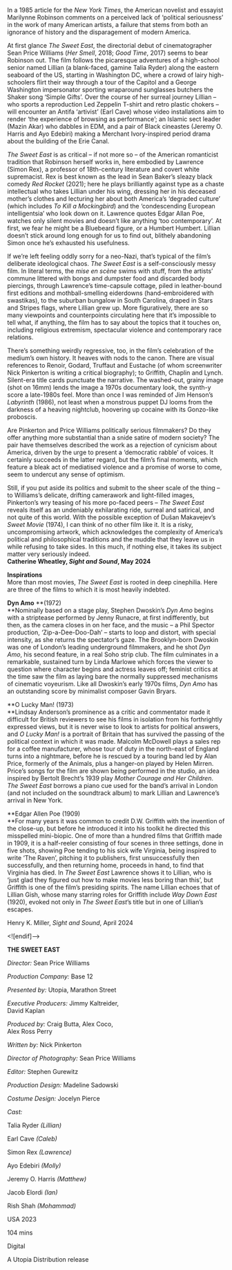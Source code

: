 
In a 1985 article for the _New York Times_, the American novelist and essayist Marilynne Robinson comments on a perceived lack of ‘political seriousness’ in the work of many American artists, a failure that stems from both an ignorance of history and the disparagement of modern America.

At first glance _The Sweet East_, the directorial debut of cinematographer Sean Price Williams (_Her Smell_, 2018; _Good Time_, 2017) seems to bear Robinson out. The film follows the picaresque adventures of a high-school senior named Lillian (a blank-faced, gamine Talia Ryder) along the eastern seaboard of the US, starting in Washington DC, where a crowd of lairy high-schoolers flirt their way through a tour of the Capitol and a George Washington impersonator sporting wraparound sunglasses butchers the Shaker song ‘Simple Gifts’. Over the course of her surreal journey Lillian – who sports a reproduction Led Zeppelin T-shirt and retro plastic chokers – will encounter an Antifa ‘artivist’ (Earl Cave) whose video installations aim to render ‘the experience of browsing as performance’; an Islamic sect leader (Mazin Akar) who dabbles in EDM, and a pair of Black cineastes (Jeremy O. Harris and Ayo Edebiri) making a Merchant Ivory-inspired period drama about the building of the Erie Canal.

_The Sweet East_ is as critical – if not more so – of the American romanticist tradition that Robinson herself works in, here embodied by Lawrence (Simon Rex), a professor of 18th-century literature and covert white supremacist. Rex is best known as the lead in Sean Baker’s sleazy black comedy _Red Rocket_ (2021); here he plays brilliantly against type as a chaste intellectual who takes Lillian under his wing, dressing her in his deceased mother’s clothes and lecturing her about both America’s ‘degraded culture’ (which includes _To Kill a Mockingbird_) and the ‘condescending European intelligentsia’ who look down on it. Lawrence quotes Edgar Allan Poe, watches only silent movies and doesn’t like anything ‘too contemporary’. At first, we fear he might be a Bluebeard figure, or a Humbert Humbert. Lillian doesn’t stick around long enough for us to find out, blithely abandoning Simon once he’s exhausted his usefulness.

If we’re left feeling oddly sorry for a neo-Nazi, that’s typical of the film’s deliberate ideological chaos. _The Sweet East_ is a self-consciously messy film. In literal terms, the _mise en scène_ swims with stuff, from the artists’ commune littered with bongs and dumpster food and discarded body piercings, through Lawrence’s time-capsule cottage, piled in leather-bound first editions and mothball-smelling eiderdowns (hand-embroidered with swastikas), to the suburban bungalow in South Carolina, draped in Stars and Stripes flags, where Lillian grew up. More figuratively, there are so many viewpoints and counterpoints circulating here that it’s impossible to tell what, if anything, the film has to say about the topics that it touches on, including religious extremism, spectacular violence and contemporary race relations.

There’s something weirdly regressive, too, in the film’s celebration of the medium’s own history. It heaves with nods to the canon. There are visual references to Renoir, Godard, Truffaut and Eustache (of whom screenwriter Nick Pinkerton is writing a critical biography); to Griffith, Chaplin and Lynch. Silent-era title cards punctuate the narrative. The washed-out, grainy image (shot on 16mm) lends the image a 1970s documentary look, the synth-y score a late-1980s feel. More than once I was reminded of Jim Henson’s _Labyrinth_ (1986), not least when a monstrous puppet DJ looms from the darkness of a heaving nightclub, hoovering up cocaine with its Gonzo-like proboscis.

Are Pinkerton and Price Williams politically serious filmmakers? Do they offer anything more substantial than a snide satire of modern society? The pair have themselves described the work as a rejection of cynicism about America, driven by the urge to present a ‘democratic rabble’ of voices. It certainly succeeds in the latter regard, but the film’s final moments, which feature a bleak act of mediatised violence and a promise of worse to come, seem to undercut any sense of optimism.

Still, if you put aside its politics and submit to the sheer scale of the thing – to Williams’s delicate, drifting camerawork and light-filled images, Pinkerton’s wry teasing of his more po-faced peers – _The Sweet East_ reveals itself as an undeniably exhilarating ride, surreal and satirical, and not quite of this world. With the possible exception of Dušan Makavejev’s _Sweet Movie_ (1974), I can think of no other film like it. It is a risky, uncompromising artwork, which acknowledges the complexity of America’s political and philosophical traditions and the muddle that they leave us in while refusing to take sides. In this much, if nothing else, it takes its subject matter very seriously indeed.  
**Catherine Wheatley, _Sight and Sound_, May 2024**

**Inspirations**  
More than most movies, _The Sweet East_ is rooted in deep cinephilia. Here are three of the films to which it is most heavily indebted.

**Dyn Amo** **(1972)  
**Nominally based on a stage play, Stephen Dwoskin’s _Dyn Amo_ begins with a striptease performed by Jenny Runacre, at first indifferently, but then, as the camera closes in on her face, and the music – a Phil Spector production, ‘Zip-a-Dee-Doo-Dah’ – starts to loop and distort, with special intensity, as she returns the spectator’s gaze. The Brooklyn-born Dwoskin was one of London’s leading underground filmmakers, and he shot _Dyn Amo_, his second feature, in a real Soho strip club. The film culminates in a remarkable, sustained turn by Linda Marlowe which forces the viewer to question where character begins and actress leaves off; feminist critics at the time saw the film as laying bare the normally suppressed mechanisms of cinematic voyeurism. Like all Dwoskin’s early 1970s films, _Dyn Amo_ has an outstanding score by minimalist composer Gavin Bryars.

**O Lucky Man! (1973)  
**Lindsay Anderson’s prominence as a critic and commentator made it difficult for British reviewers to see his films in isolation from his forthrightly expressed views, but it is never wise to look to artists for political answers, and _O Lucky Man!_ is a portrait of Britain that has survived the passing of the political context in which it was made. Malcolm McDowell plays a sales rep for a coffee manufacturer, whose tour of duty in the north-east of England turns into a nightmare, before he is rescued by a touring band led by Alan Price, formerly of the Animals, plus a hanger-on played by Helen Mirren. Price’s songs for the film are shown being performed in the studio, an idea inspired by Bertolt Brecht’s 1939 play _Mother Courage and Her Children_. _The Sweet East_ borrows a piano cue used for the band’s arrival in London (and not included on the soundtrack album) to mark Lillian and Lawrence’s arrival in New York.

**Edgar Allen Poe (1909)  
**For many years it was common to credit D.W. Griffith with the invention of the close-up, but before he introduced it into his toolkit he directed this misspelled mini-biopic. One of more than a hundred films that Griffith made in 1909, it is a half-reeler consisting of four scenes in three settings, done in five shots, showing Poe tending to his sick wife Virginia, being inspired to write ‘The Raven’, pitching it to publishers, first unsuccessfully then successfully, and then returning home, proceeds in hand, to find that Virginia has died. In _The Sweet East_ Lawrence shows it to Lillian, who is ‘just glad they figured out how to make movies less boring than this’, but Griffith is one of the film’s presiding spirits. The name Lillian echoes that of Lillian Gish, whose many starring roles for Griffith include _Way Down East_ (1920), evoked not only in _The Sweet East_’s title but in one of Lillian’s escapes.

Henry K. Miller, _Sight and Sound_, April 2024

<![endif]-->

**THE SWEET EAST**

_Director:_ Sean Price Williams

_Production Company:_ Base 12

_Presented by:_ Utopia, Marathon Street

_Executive Producers:_ Jimmy Kaltreider,  
David Kaplan

_Produced by:_ Craig Butta, Alex Coco,  
Alex Ross Perry

_Written by:_ Nick Pinkerton

_Director of Photography:_ Sean Price Williams

_Editor:_ Stephen Gurewitz

_Production Design:_ Madeline Sadowski

_Costume Design:_ Jocelyn Pierce

_Cast:_

Talia Ryder _(Lillian)_

Earl Cave _(Caleb)_

Simon Rex _(Lawrence)_

Ayo Edebiri _(Molly)_

Jeremy O. Harris _(Matthew)_

Jacob Elordi _(Ian)_

Rish Shah _(Mohammad)_

USA 2023

104 mins

Digital

A Utopia Distribution release
<!--stackedit_data:
eyJoaXN0b3J5IjpbLTk3MzI3MTkwM119
-->